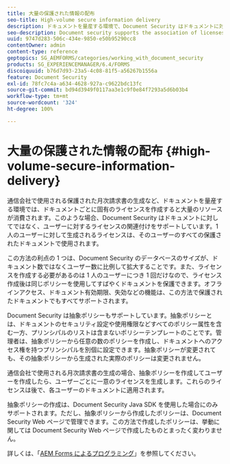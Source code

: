 ```yaml
---
title: 大量の保護された情報の配布
seo-title: High-volume secure information delivery
description: ドキュメントを量産する環境で、Document Security はドキュメントに対してではなく、ユーザーに対するライセンスの関連付けをサポートしています。
seo-description: Document security supports the association of licenses to users, rather than to the documents in mass production environments.
uuid: 9747d283-506c-434e-9850-e50b95290cc8
contentOwner: admin
content-type: reference
geptopics: SG_AEMFORMS/categories/working_with_document_security
products: SG_EXPERIENCEMANAGER/6.4/FORMS
discoiquuid: b76d7d93-23a5-4c08-81f5-a56267b1556a
feature: Document Security
exl-id: 78fc7c4a-a634-4628-927a-c9622bdc13fc
source-git-commit: bd94d3949f0117aa3e1c9f0e84f7293a5d6b03b4
workflow-type: tm+mt
source-wordcount: '324'
ht-degree: 100%

---
```


# 大量の保護された情報の配布 {#high-volume-secure-information-delivery}

通信会社で使用される保護された月次請求書の生成など、ドキュメントを量産する環境では、ドキュメントごとに固有のライセンスを作成すると大量のリソースが消費されます。このような場合、Document Security はドキュメントに対してではなく、ユーザーに対するライセンスの関連付けをサポートしています。1 人のユーザーに対して生成されるライセンスは、そのユーザーのすべての保護されたドキュメントで使用されます。

この方法の利点の 1 つは、Document Security のデータベースのサイズが、ドキュメント数ではなくユーザー数に比例して拡大することです。また、ライセンスを作成する必要があるのは 1 人のユーザーにつき 1 回だけなので、ライセンス作成後は同じポリシーを使用してすばやくドキュメントを保護できます。オフラインアクセス、ドキュメント有効期限、失効などの機能は、この方法で保護されたドキュメントでもすべてサポートされます。

Document Security は抽象ポリシーもサポートしています。抽象ポリシーとは、ドキュメントのセキュリティ設定や使用権限などすべてのポリシー属性を含む一方、プリンシパルのリストは含まないポリシーテンプレートのことです。管理者は、抽象ポリシーから任意の数のポリシーを作成し、ドキュメントへのアクセス権を持つプリンシパルを別個に設定できます。抽象ポリシーが変更されても、その抽象ポリシーから生成された実際のポリシーは変更されません。

通信会社で使用される月次請求書の生成の場合、抽象ポリシーを作成してユーザーを作成したら、ユーザーごとに一意のライセンスを生成します。これらのライセンスは後で、各ユーザーのドキュメントに適用されます。

抽象ポリシーの作成は、Document Security Java SDK を使用した場合にのみサポートされます。ただし、抽象ポリシーから作成したポリシーは、Document Security Web ページで管理できます。この方法で作成したポリシーは、挙動に関しては Document Security Web ページで作成したものとまったく変わりません。

詳しくは、「[AEM Forms によるプログラミング](https://www.adobe.com/go/learn_aemforms_programming_63_jp)」を参照してください。
